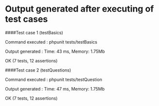 Output generated after executing of test cases
=================================

####Test case 1 (testBasics)

Command executed : phpunit tests/testBasics

Output generated :
Time: 43 ms, Memory: 1.75Mb

OK (7 tests, 12 assertions)


####Test case 2 (testQuestions)

Command executed : phpunit tests/testQuestion

Output generated :
Time: 47 ms, Memory: 1.75Mb

OK (7 tests, 12 assertions)
